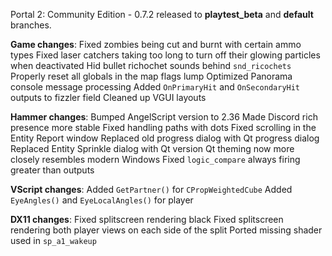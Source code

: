 Portal 2: Community Edition - 0.7.2 released to **playtest_beta** and **default** branches.

__Game changes__:
Fixed zombies being cut and burnt with certain ammo types
Fixed laser catchers taking too long to turn off their glowing particles when deactivated
Hid bullet richochet sounds behind `snd_ricochets`
Properly reset all globals in the map flags lump
Optimized Panorama console message processing
Added `OnPrimaryHit` and `OnSecondaryHit` outputs to fizzler field
Cleaned up VGUI layouts

__Hammer changes__:
Bumped AngelScript version to 2.36
Made Discord rich presence more stable
Fixed handling paths with dots
Fixed scrolling in the Entity Report window
Replaced old progress dialog with Qt progress dialog
Replaced Entity Sprinkle dialog with Qt version
Qt theming now more closely resembles modern Windows
Fixed `logic_compare` always firing greater than outputs

__VScript changes__:
Added `GetPartner()` for `CPropWeightedCube`
Added `EyeAngles()` and `EyeLocalAngles()` for player

__DX11 changes__:
Fixed splitscreen rendering black
Fixed splitscreen rendering both player views on each side of the split
Ported missing shader used in `sp_a1_wakeup`
